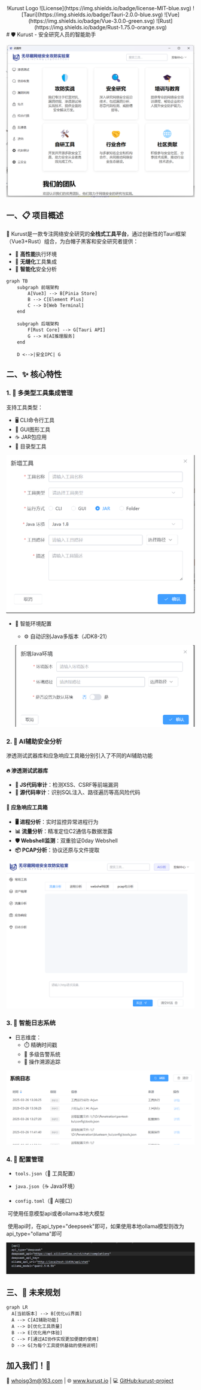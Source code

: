 <div align="center">
!Kurust Logo
![License](https://img.shields.io/badge/license-MIT-blue.svg)
![Tauri](https://img.shields.io/badge/Tauri-2.0.0-blue.svg)
![Vue](https://img.shields.io/badge/Vue-3.0.0-green.svg)
![Rust](https://img.shields.io/badge/Rust-1.75.0-orange.svg)
</div>
# 🛡️ Kurust - 安全研究人员的智能助手

![image-20250326132728523](https://github.com/wjz-sec/Kurust/blob/main/assets/image-20250326132728523.png)


## 一、📋 项目概述

🔧 Kurust是一款专注网络安全研究的**全栈式工具平台**，通过创新性的Tauri框架（Vue3+Rust）组合，为白帽子黑客和安全研究者提供：

- 🚀 **高性能**执行环境
- 🔄 **无缝化**工具集成
- 🧠 **智能化**安全分析

```mermaid
graph TB
    subgraph 前端架构
        A[Vue3] --> B[Pinia Store]
        B --> C[Element Plus]
        C --> D[Web Terminal]
    end
    
    subgraph 后端架构
        F[Rust Core] --> G[Tauri API]
        G --> H[AI推理服务]
    end
    
    D <-->|安全IPC| G

```



## 二、✨ 核心特性

### 1. 🧰 多类型工具集成管理

支持工具类型：

- 🖥️ CLI命令行工具
- 🎨 GUI图形工具
- ☕ JAR包应用
- 📁 目录型工具

![image-20250326133848956](https://github.com/wjz-sec/Kurust/blob/main/assets/image-20250326133848956.png)
- 🔧 智能环境配置
  - ⚙️ 自动识别Java多版本（JDK8-21）

  ![image-20250326133943621](https://github.com/wjz-sec/Kurust/blob/main/assets/image-20250326133943621.png)

### 2. 🤖 AI辅助安全分析

渗透测试武器库和应急响应工具箱分别引入了不同的AI辅助功能

#### 🔥 渗透测试武器库

- **🤖 JS代码审计**：检测XSS、CSRF等前端漏洞
- **📜 源代码审计**：识别SQL注入、路径遍历等高风险代码

#### 🚨 应急响应工具箱
- **🖥️ 进程分析**：实时监控异常进程行为
- **📊 流量分析**：精准定位C2通信与数据泄露
- **🛡️ Webshell监测**：双重验证0day Webshell
- **📦 PCAP分析**：协议还原与文件提取

![image-20250326135200306](https://github.com/wjz-sec/Kurust/blob/main/assets/image-20250326135200306.png)

### 3. 📜 智能日志系统
- 日志维度：
  - ⏱️ 精确时间戳
  - 🚨 多级告警系统
  - 📍 操作溯源追踪

![image-20250326133712331.png](https://github.com/wjz-sec/Kurust/blob/main/assets/image-20250326133712331.png)

### 4.  📂 配置管理

- `tools.json`（🔧 工具配置）

- `java.json`（☕️ Java环境）
- `config.toml`（🤖 AI接口）

​	可使用任意模型api或者ollama本地大模型

​	使用api时，在api_type="deepseek"即可，如果使用本地ollama模型则改为 api_type="ollama"即可

![image-20250326135757845](https://github.com/wjz-sec/Kurust/blob/main/assets/image-20250326135757845.png)

## 三、🚀 未来规划
```mermaid
graph LR
  A[当前版本] --> B[优化ui界面]
  A --> C[AI辅助功能]
  A --> D[优化工具质量]
  B --> E[优化用户体验]
  C --> F[通过AI协作实现更加便捷的使用]
  D --> G[为每个工具提供基础的使用说明]
```

## 加入我们！👋
📧 whoisg3m@163.com | 🌐 www.kurust.io | 💻 [GitHub:kurust-project](https://github.com/wjz-sec/Kurust/)




